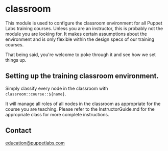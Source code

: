 # classroom

This module is used to configure the classroom environment for all Puppet Labs
training courses. Unless you are an instructor, this is probably not the module
you are looking for. It makes certain assumptions about the environment and is
only flexible within the design specs of our training courses.

That being said, you're welcome to poke through it and see how we set things up.

## Setting up the training classroom environment.

Simply classify every node in the classroom with `classroom::course::${name}`.

It will manage all roles of all nodes in the classroom as appropriate for
the course you are teaching. Please refer to the InstructorGuide.md for the
appropriate class for more complete instructions.

Contact
-------

education@puppetlabs.com
